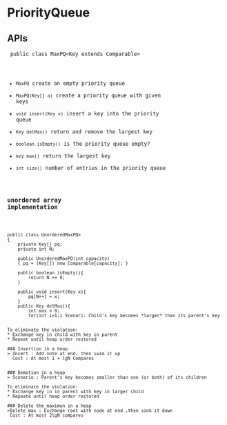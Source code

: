 # PriorityQueue

## APIs
<code> public class MaxPQ<Key extends Comparable<Key>>
* `MaxPQ`					create an empty priority queue
* `MaxPQ(Key[] a)`		create a priority queue with given keys
* `void insert(Key v)`	insert a key into the priority queue
* `Key delMax()`		return and remove the largest key
* `boolean isEmpty()`	is the priority queue empty?
* `key max()`			return the largest key
* `int size()`			number of entries in the priority queue

### unordered array implementation

<pre><code>
public class UnorderedMaxPQ<Key extends Comparable<Key>>
{
	private Key[] pq;
	private int N;

	public UnorderedMaxPQ(int capacity)
	{ pq = (Key[]) new Comparable[capacity]; }

	public boolean isEmpty(){
		return N == 0;
	}

	public void insert(Key x){
		pq[N++] = x;
	}
	public Key delMax(){
		int max = 0;
		for(int i=1;i<N;i++)
			if(less(max,i)) max = i;
		exch(max,N-1)
		return pq[--N];	
	}
}

## binary heaps

### Complete binary tree
*Binary tree* Empty or node with links to left and right binary trees.
*Complete tree* Perfectly balanced,except for bottom level.

### binary heap representations

*Binary heap* Array representation of a heap-ordered complete binary tree.

Heap-ordered binary tree
* Keys in nodes
* Parenent's key no smaller than children's key

Array represiontation
* Indices start at 1
* Take nodes in level order.
* No explicit links needed

Proposition 
* Largest key is a[1],which is root of binary tree
* Can use array indices to move through tree
	* Parent of node at k is at k/2
	* Children of node at k are 2k and 2k+1

### Promotion in a heap

> Scenari: Child's key becomes *larger* than its parent's key


To eliminate the violation:
* Exchange key in child with key in parent
* Repeat until heap order restored

### Insertion in a heap
> Insert : Add note at end, then swim it up
  Cost : At most 1 + lgN Compares


### Demotion in a heap
> Scenario : Parent's key becomes smaller than one (or both) of its children

To eliminate the violation:
* Exchange key in in parent with key in larger child
* Repeate until heap order restored

### Delete the maximun in a heap
>Delete max : Exchange root with node at end ,then sink it down
 Cost : At most 2lgN compares

 


